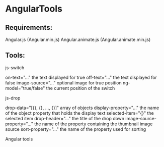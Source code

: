 # AngularTools

Requirements:
-----------------------------------------------------

Angular.js (Angular.min.js)
Angular.animate.js (Angular.animate.min.js)


Tools:
-----------------------------------------------------

js-switch

on-text="..." the text displayed for true
off-text="..." the text displayed for false
image-source="..." optional image for true position
ng-model="true/false" the current position of the switch

js-drop

drop-data="[{}, {}, ..., {}]" array of objects
display-property="..." the name of the object property that holds the display text
selected-item="{}" the selected item
drop-header="..." the title of the drop down
image-source-property="..." the name of the property containing the thumbnail image source
sort-property="..." the name of the property used for sorting


Angular tools
